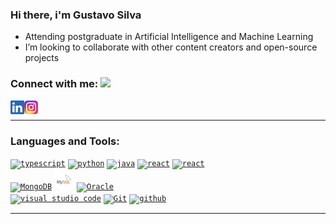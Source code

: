 ### Hi there, i'm Gustavo Silva

-  Attending postgraduate in Artificial Intelligence and Machine Learning
-  I’m looking to collaborate with other content creators and open-source projects

### Connect with me: <img src="https://media.giphy.com/media/LnQjpWaON8nhr21vNW/giphy.gif" height="32">

[<img align="left" alt="Gustavo | LinkedIn" height="22px" src="./SocialLogo/LinkedIn.png" />][linkedin]
[<img align="left" alt="Gustavo | Instagram" height="22px" src="./SocialLogo/Instagram.png" />][instagram]

<br />



---

### Languages and Tools:
[<code><img alt="typescript" width="32px" src="https://cdn.iconscout.com/icon/free/png-256/free-typescript-icon-svg-download-png-2945272.png"></code>](https://www.typescriptlang.org/)
[<code><img alt="python" width="32px" src="https://img.icons8.com/color/240/000000/python.png"></code>](https://www.python.org/)
[<code><img alt="java" width="32px" src="https://img.icons8.com/color/240/000000/java-coffee-cup-logo.png"></code>](https://docs.oracle.com/en/java/)
[<code><img alt="react" width="32px" src="https://img.icons8.com/color/240/000000/react-native.png" /></code>](https://reactjs.org/)
[<code><img alt="react" width="32px" src="https://logowik.com/content/uploads/images/flutter5786.jpg" /></code>](https://flutter.dev/)
<br />
[<code><img alt="MongoDB" width="32px" src="https://webimages.mongodb.com/_com_assets/cms/kuyjf3vea2hg34taa-horizontal_default_slate_blue.svg"></code>](https://www.mongodb.com/)
[<code><img alt="MySQL" width="32px" src="https://raw.githubusercontent.com/github/explore/80688e429a7d4ef2fca1e82350fe8e3517d3494d/topics/mysql/mysql.png"></code>](https://dev.mysql.com/)
[<code><img alt="Oracle" width="32px" src="https://logodix.com/logo/88244.png"></code>](https://www.oracle.com/br/database/)
<br />
[<code><img alt="visual studio code" width="32px" src="https://img.icons8.com/fluent/240/000000/visual-studio-code-2019.png" /></code>](https://code.visualstudio.com/)
[<code><img alt="Git" width="32px" src="https://img.icons8.com/color/240/000000/git.png"></code>](https://git-scm.com/)
[<code><img alt="github" width="32px" src="https://img.icons8.com/ios-glyphs/240/000000/github.png"></code>](https://github.com/)


---

[linkedin]: https://www.linkedin.com/in/gustavosbarros
[gmail]: mailto:gustavos_barros@hotmail.com
[instagram]: https://www.instagram.com/ogustavo.silva
